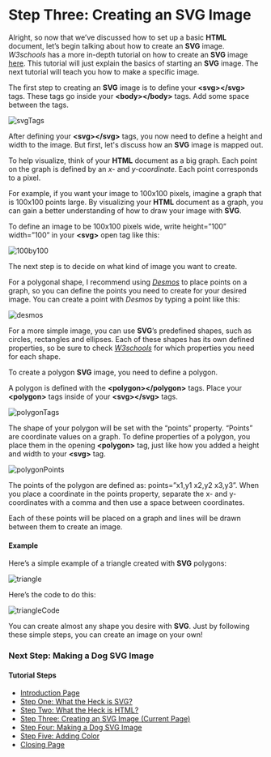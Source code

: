 # Step Three: Creating an SVG Image



Alright, so now that we’ve discussed how to set up a basic **HTML** document, let’s begin talking about how to create an **SVG** image. *W3schools* has a more in-depth tutorial on how to create an **SVG** image [here](https://www.w3schools.com/graphics/svg_intro.asp). This tutorial will just explain the basics of starting an **SVG** image. The next tutorial will teach you how to make a specific image.

The first step to creating an **SVG** image is to define your **&lt;svg>&lt;/svg>** tags. These tags go inside your **&lt;body>&lt;/body>** tags. Add some space between the tags.

![svgTags](C:\Users\Livvy\Documents\GitHub\final-project\1600finalProject\images\17.PNG)



After defining your **&lt;svg>&lt;/svg>** tags, you now need to define a height and width to the image. But first, let's discuss how an **SVG** image is mapped out.

To help visualize, think of your **HTML** document as a big graph. Each point on the graph is defined by an _x-_ and _y-coordinate_. Each point corresponds to a pixel. 

For example, if you want your image to 100x100 pixels, imagine a graph that is 100x100 points large. By visualizing your **HTML** document as a graph, you can gain a better understanding of how to draw your image with **SVG**.

To define an image to be 100x100 pixels wide, write height=”100” width=”100” in your **&lt;svg>** open tag like this:

![100by100](C:\Users\Livvy\Documents\GitHub\final-project\1600finalProject\images\18.PNG)

The next step is to decide on what kind of image you want to create.

For a polygonal shape, I recommend using *[Desmos](https://www.desmos.com/calculator)* to place points on a graph, so you can define the points you need to create for your desired image. You can create a point with *Desmos* by typing a point like this: 

![desmos](C:\Users\Livvy\Documents\GitHub\final-project\1600finalProject\images\19.PNG)

For a more simple image, you can use **SVG**’s predefined shapes, such as circles, rectangles and ellipses. Each of these shapes has its own defined properties, so be sure to check *[W3schools](https://www.w3schools.com/graphics/svg_intro.asp)* for which properties you need for each shape.

To create a polygon **SVG** image, you need to define a polygon.

A polygon is defined with the **&lt;polygon>&lt;/polygon>** tags. Place your **&lt;polygon>** tags inside of your **&lt;svg>&lt;/svg>** tags. 

![polygonTags](C:\Users\Livvy\Documents\GitHub\final-project\1600finalProject\images\20.PNG)

The shape of your polygon will be set with the “points” property. “Points” are coordinate values on a graph. To define properties of a polygon, you place them in the opening **&lt;polygon>** tag, just like how you added a height and width to your **&lt;svg>** tag.

![polygonPoints](C:\Users\Livvy\Documents\GitHub\final-project\1600finalProject\images\21.PNG)

The points of the polygon are defined as: points=”x1,y1 x2,y2 x3,y3”. When you place a coordinate in the points property, separate the x- and y-coordinates with a comma and then use a space between coordinates.

Each of these points will be placed on a graph and lines will be drawn between them to create an image.



#### Example

Here’s a simple example of a triangle created with **SVG** polygons:

![triangle](C:\Users\Livvy\Documents\GitHub\final-project\1600finalProject\images\22.PNG)

Here’s the code to do this:

![triangleCode](C:\Users\Livvy\Documents\GitHub\final-project\1600finalProject\images\23.PNG)

You can create almost any shape you desire with **SVG**. Just by following these simple steps, you can create an image on your own!



### Next Step: Making a Dog SVG Image

#### Tutorial Steps

* [Introduction Page](README.md)
* [Step One: What the Heck is SVG?](stepOne.md)
* [Step Two: What the Heck is HTML?](stepTwo.md)
* [Step Three: Creating an SVG Image (Current Page)](stepThree.md)
* [Step Four: Making a Dog SVG Image](stepFour.md)
* [Step Five: Adding Color](stepFive.md)
* [Closing Page](closing.md)
